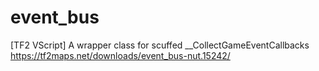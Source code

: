 # event_bus
[TF2 VScript] A wrapper class for scuffed __CollectGameEventCallbacks
https://tf2maps.net/downloads/event_bus-nut.15242/
